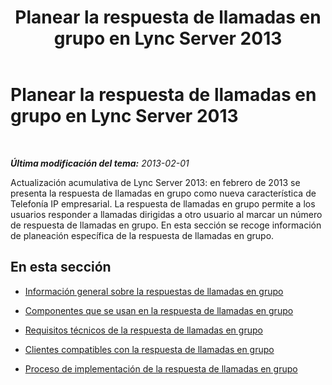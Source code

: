 ﻿---
title: Planear la respuesta de llamadas en grupo en Lync Server 2013
TOCTitle: Planear la respuesta de llamadas en grupo en Lync Server 2013
ms:assetid: 6d306466-778f-4c6a-9b6a-35dcd0d1811e
ms:mtpsurl: https://technet.microsoft.com/es-es/library/JJ945636(v=OCS.15)
ms:contentKeyID: 52061654
ms.date: 01/07/2017
mtps_version: v=OCS.15
ms.translationtype: HT
---

# Planear la respuesta de llamadas en grupo en Lync Server 2013

 

_**Última modificación del tema:** 2013-02-01_

Actualización acumulativa de Lync Server 2013: en febrero de 2013 se presenta la respuesta de llamadas en grupo como nueva característica de Telefonía IP empresarial. La respuesta de llamadas en grupo permite a los usuarios responder a llamadas dirigidas a otro usuario al marcar un número de respuesta de llamadas en grupo. En esta sección se recoge información de planeación específica de la respuesta de llamadas en grupo.

## En esta sección

  - [Información general sobre la respuestas de llamadas en grupo](lync-server-2013-overview-of-group-call-pickup.md)

  - [Componentes que se usan en la respuesta de llamadas en grupo](lync-server-2013-components-used-by-group-call-pickup.md)

  - [Requisitos técnicos de la respuesta de llamadas en grupo](lync-server-2013-technical-requirements-for-group-call-pickup.md)

  - [Clientes compatibles con la respuesta de llamadas en grupo](lync-server-2013-clients-supported-for-group-call-pickup.md)

  - [Proceso de implementación de la respuesta de llamadas en grupo](lync-server-2013-deployment-process-for-group-call-pickup.md)

